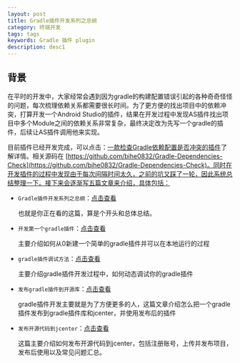 ```yaml
---
layout: post
title: Gradle插件开发系列之总纲
category: 终端开发
tags: tags
keywords: Gradle 插件 plugin
description: desc1
---
```

## 背景

在平时的开发中，大家经常会遇到因为gradle的构建配置错误引起的各种奇奇怪怪的问题，每次梳理依赖关系都需要很长时间。为了更方便的找出项目中的依赖冲突，打算开发一个Android Studio的插件，结果在开发过程中发现AS插件找出项目中多个Module之间的依赖关系非常复杂，最终决定改为先写一个gradle的插件，后续让AS插件调用他来实现。

目前插件已经开发完成，可以点击：[一款检查Gradle依赖配置是否冲突的插件](https://blog.bihe0832.com/gradle-dependencies-check.html)了解详情。相关源码在 [https://github.com/bihe0832/Gradle-Dependencies-Check](https://github.com/bihe0832/Gradle-Dependencies-Check)。同时在开发插件的过程中发现由于每次间隔时间太久，之前的坑又踩了一轮，因此系统总结整理一下。接下来会逐渐写五篇文章来介绍，具体包括：

- `Gradle插件开发系列之总纲`：[点击查看](https://blog.bihe0832.com/gradle_plugin_summary.html)

	也就是你正在看的这篇，算是个开头和总体总结。

- `开发第一个gradle插件`：[点击查看](https://blog.bihe0832.com/gradle_plugin_new.html)

	主要介绍如何从0新建一个简单的gradle插件并可以在本地运行的过程

- `gradle插件调试方法`：[点击查看](https://blog.bihe0832.com/gradle_plugin_debug.html)

	主要介绍gradle插件开发过程中，如何动态调试你的gradle插件

- `发布gradle插件到开源库`：[点击查看](https://blog.bihe0832.com/gradle_plugin_publish.html)

	gradle插件开发主要就是为了方便更多的人，这篇文章介绍怎么把一个gradle插件发布到gradle插件库和jcenter，并使用发布后的插件

- `发布开源代码到jcenter`：[点击查看](https://blog.bihe0832.com/jcenter.html)

	这篇主要介绍如何发布开源代码到jcenter，包括注册账号，上传并发布项目，发布后使用以及常见问题汇总。

